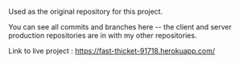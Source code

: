 Used as the original repository for this project.

You can see all commits and branches here -- the client and server production repositories are in with my other repositories.

Link to live project : https://fast-thicket-91718.herokuapp.com/
